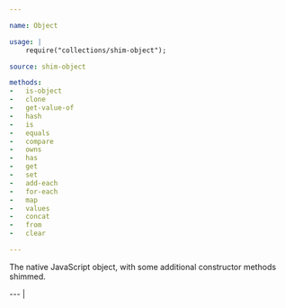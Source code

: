 ```yaml
---

name: Object

usage: |
    require("collections/shim-object");

source: shim-object

methods:
-   is-object
-   clone
-   get-value-of
-   hash
-   is
-   equals
-   compare
-   owns
-   has
-   get
-   set
-   add-each
-   for-each
-   map
-   values
-   concat
-   from
-   clear

---
```


The native JavaScript object, with some additional constructor methods shimmed.

--- |

